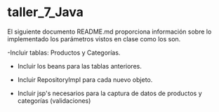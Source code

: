 # taller_7_Java

El siguiente documento README.md proporciona información sobre lo implementado los parámetros vistos en clase como los son.

 -Incluir tablas: Productos y Categorías.

- Incluir los beans para las tablas anteriores.

- Incluir RepositoryImpl para cada nuevo objeto.

- Incluir jsp's necesarios para la captura de datos de productos y categorías (validaciones)

